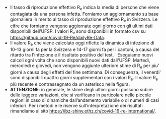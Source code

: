 - Il tasso di riproduzione effettivo R<sub>e</sub> indica la media di persone che viene contagiata da una persona infetta. Forniamo un aggiornamento su base giornaliera in merito al tasso di riproduzione effettivo R<sub>e</sub> in Svizzera. Le cifre che forniamo vengono aggiornate ogni giorno con gli ultimi dati disponibili dell’UFSP. I valori R<sub>e</sub> sono disponibili in formato csv su https://github.com/covid-19-Re/dailyRe-Data.
- Il valore R<sub>e</sub> che viene calcolato oggi riflette la dinamica di infezione di 10-13 giorni fa per la Svizzera e 14-17 giorni fa per i cantoni, a causa del ritardo tra l'infezione e il risultato positivo del test.  
Eseguiamo nuovi calcoli ogni volta che sono disponibili nuovi dati dall'UFSP. 
Martedì, mercoledì e giovedì, non vengono aggiunte ulteriore stime di R<sub>e</sub> per piu' giorni a causa degli effetti del fine settimana. Di conseguenza, il venerdi' sono disponibili quattro giorni supplementari con i valori R<sub>e</sub>. Il valore R<sub>e</sub> più recente è contrassegnato da un asterisco nella figura.
- **ATTENZIONE**: in generale, le stime degli ultimi giorni possono subire delle leggere variazioni, che si verificano in particolare nelle piccole regioni in caso di dinamiche dall’andamento variabile o di numeri di casi inferiori. Per i metodi e le riserve sull’interpretazione dei risultati rimandiamo al sito https://ibz-shiny.ethz.ch/covid-19-re-international/.
